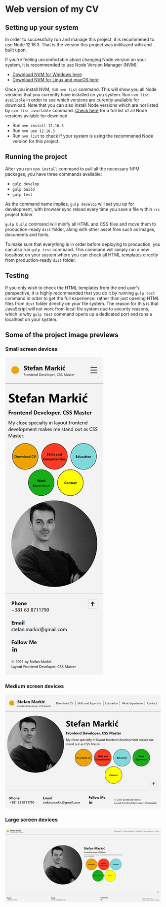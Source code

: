 # Web version of my CV

## Setting up your system

In order to successfully run and manage this project, it is recommened to use Node 12.16.3. That is the version this project was initiliazed with and built upon.

If you're feeling uncomfortable about changing Node version on your system, it is recommended to use Node Version Manager (NVM).

- [Download NVM for Windows here](https://github.com/coreybutler/nvm-windows)
- [Download NVM for Linux and macOS here](https://github.com/nvm-sh/nvm)

Once you install NVM, run `nvm list` command. This will show you all Node versions that you currently have installed on you system. Run `nvm list available` in order to see which versions are curently available for download. Note that you can also install Node versions which are not listed by `nvm list available` command. [Check here](https://nodejs.org/en/download/releases/) for a full list of all Node versions avilable for download.

- Run `nvm install 12.16.3`
- Run `nvm use 12.16.3`
- Run `nvm list` to check if your system is using the recommened Node version for this project.

## Running the project

After you run `npm install` command to pull all the necessary NPM packages, you have three commands available:
- `gulp develop`
- `gulp build`
- `gulp test`

As the command name implies, `gulp develop` will set you up for development, with browser sync reload every time you save a file within `src` project folder.

`gulp build` command will minify all HTML and CSS files and move them to production-ready `dist` folder, along with other asset files such as images, documents and fonts.

To make sure that everything is in order before deploying to production, you can also run `gulp test` command. This command will simply run a new localhost on your system where you can check all HTML templates directly from production-ready `dist` folder.

## Testing

If you only wish to check the HTML templates from the end user's perspective, it is highly recommended that you do it by running `gulp test` command in order to get the full experience, rather than just opening HTML files from `dist` folder directly on your file system. The reason for this is that JavaScript will not work from local file system due to security reasons, which is why `gulp test` command opens up a dedicated port and runs a localhost on your system.

## Some of the project image previews

### Small screen devices

![Mobile screen preview](src/img/01-preview-mobile.jpg)

### Medium screen devices

![Mobile screen preview](src/img/02-preview-tablet.jpg)

### Large screen devices

![Mobile screen preview](src/img/03-preview-laptop-desktop.jpg)